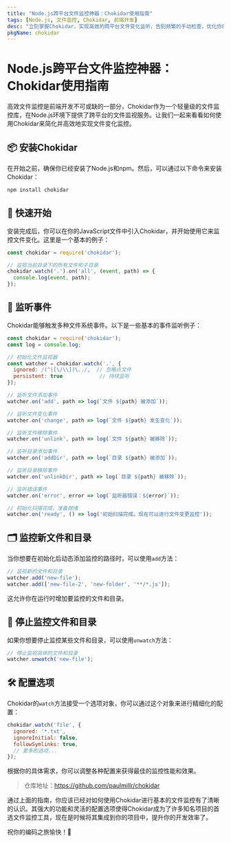 ```yaml
---
title: "Node.js跨平台文件监控神器：Chokidar使用指南"
tags: [Node.js, 文件监控, Chokidar, 前端开发]
desc: "立刻掌握Chokidar，实现高效的跨平台文件变化监听，告别频繁的手动检查，优化你的开发流程。"
pkgName: chokidar
---
```


# Node.js跨平台文件监控神器：Chokidar使用指南

高效文件监控是前端开发不可或缺的一部分，Chokidar作为一个轻量级的文件监控库，在Node.js环境下提供了跨平台的文件监视服务。让我们一起来看看如何使用Chokidar来简化并高效地实现文件变化监控。

## 📦 安装Chokidar

在开始之前，确保你已经安装了Node.js和npm。然后，可以通过以下命令来安装Chokidar：

```bash
npm install chokidar
```

## 🚀 快速开始

安装完成后，你可以在你的JavaScript文件中引入Chokidar，并开始使用它来监控文件变化。这里是一个基本的例子：

```javascript
const chokidar = require('chokidar');

// 监视当前目录下的所有文件和子目录
chokidar.watch('.').on('all', (event, path) => {
  console.log(event, path);
});
```

## 🌟 监听事件

Chokidar能够触发多种文件系统事件。以下是一些基本的事件监听例子：

```javascript
const chokidar = require('chokidar');
const log = console.log;

// 初始化文件监视器
const watcher = chokidar.watch('.', {
  ignored: /(^|[\/\\])\../,  // 忽略点文件
  persistent: true            // 持续监听
});

// 监听文件添加事件
watcher.on('add', path => log(`文件 ${path} 被添加`));

// 监听文件变化事件
watcher.on('change', path => log(`文件 ${path} 发生变化`));

// 监听文件移除事件
watcher.on('unlink', path => log(`文件 ${path} 被移除`));

// 监听目录添加事件
watcher.on('addDir', path => log(`目录 ${path} 被添加`));

// 监听目录移除事件
watcher.on('unlinkDir', path => log(`目录 ${path} 被移除`));

// 监听错误事件
watcher.on('error', error => log(`监听器错误：${error}`));

// 初始化扫描完成，准备就绪
watcher.on('ready', () => log('初始扫描完成。现在可以进行文件变更监控'));
```

## 🗂 监控新文件和目录

当你想要在初始化后动态添加监控的路径时，可以使用`add`方法：

```javascript
// 监视新的文件和目录
watcher.add('new-file');
watcher.add(['new-file-2', 'new-folder', '**/*.js']);
```

这允许你在运行时增加要监控的文件和目录。

## 🛑 停止监控文件和目录

如果你想要停止监控某些文件和目录，可以使用`unwatch`方法：

```javascript
// 停止监视具体的文件和目录
watcher.unwatch('new-file');
```

## 🛠 配置选项

Chokidar的`watch`方法接受一个选项对象，你可以通过这个对象来进行精细化的配置：

```javascript
chokidar.watch('file', {
  ignored: '*.txt',
  ignoreInitial: false,
  followSymlinks: true,
  // 更多的选项...
});
```

根据你的具体需求，你可以调整各种配置来获得最佳的监控性能和效果。

> 仓库地址：https://github.com/paulmillr/chokidar

通过上面的指南，你应该已经对如何使用Chokidar进行基本的文件监控有了清晰的认识。其强大的功能和灵活的配置选项使得Chokidar成为了许多知名项目的首选文件监控工具，现在是时候将其集成到你的项目中，提升你的开发效率了。

祝你的编码之旅愉快！🚀